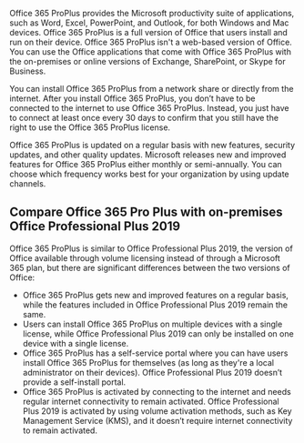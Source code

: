 Office 365 ProPlus provides the Microsoft productivity suite of applications, such as Word, Excel, PowerPoint, and Outlook, for both Windows and Mac devices. Office 365 ProPlus is a full version of Office that users install and run on their device. Office 365 ProPlus isn't a web-based version of Office. You can use the Office applications that come with Office 365 ProPlus with the on-premises or online versions of Exchange, SharePoint, or Skype for Business.

You can install Office 365 ProPlus from a network share or directly from the internet. After you install Office 365 ProPlus, you don’t have to be connected to the internet to use Office 365 ProPlus. Instead, you just have to connect at least once every 30 days to confirm that you still have the right to use the Office 365 ProPlus license.

Office 365 ProPlus is updated on a regular basis with new features, security updates, and other quality updates. Microsoft releases new and improved features for Office 365 ProPlus either monthly or semi-annually. You can choose which frequency works best for your organization by using update channels. 

## Compare Office 365 Pro Plus with on-premises Office Professional Plus 2019

Office 365 ProPlus is similar to Office Professional Plus 2019, the version of Office available through volume licensing instead of through a Microsoft 365 plan, but there are significant differences between the two versions of Office:
- Office 365 ProPlus gets new and improved features on a regular basis, while the features included in Office Professional Plus 2019 remain the same.
- Users can install Office 365 ProPlus on multiple devices with a single license, while Office Professional Plus 2019 can only be installed on one device with a single license.
- Office 365 ProPlus has a self-service portal where you can have users install Office 365 ProPlus for themselves (as long as they're a local administrator on their devices). Office Professional Plus 2019 doesn’t provide a self-install portal.
- Office 365 ProPlus is activated by connecting to the internet and needs regular internet connectivity to remain activated. Office Professional Plus 2019 is activated by using volume activation methods, such as Key Management Service (KMS), and it doesn’t require internet connectivity to remain activated.
